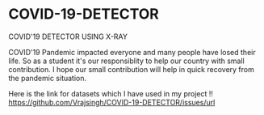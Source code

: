 # COVID-19-DETECTOR
COVID'19 DETECTOR USING X-RAY 

COVID'19 Pandemic impacted everyone and many people have losed their life. So as a student it's our responsiblity to help our country with small contribution. I hope our small contribution will help in quick recovery from the pandemic situation.  

Here is the link for datasets which I have used in my project !!
https://github.com/Vrajsingh/COVID-19-DETECTOR/issues/url
